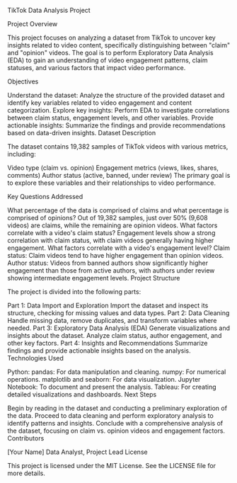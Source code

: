 TikTok Data Analysis Project

Project Overview

This project focuses on analyzing a dataset from TikTok to uncover key insights related to video content, specifically distinguishing between "claim" and "opinion" videos. The goal is to perform Exploratory Data Analysis (EDA) to gain an understanding of video engagement patterns, claim statuses, and various factors that impact video performance.

Objectives

Understand the dataset: Analyze the structure of the provided dataset and identify key variables related to video engagement and content categorization.
Explore key insights: Perform EDA to investigate correlations between claim status, engagement levels, and other variables.
Provide actionable insights: Summarize the findings and provide recommendations based on data-driven insights.
Dataset Description

The dataset contains 19,382 samples of TikTok videos with various metrics, including:

Video type (claim vs. opinion)
Engagement metrics (views, likes, shares, comments)
Author status (active, banned, under review)
The primary goal is to explore these variables and their relationships to video performance.

Key Questions Addressed

What percentage of the data is comprised of claims and what percentage is comprised of opinions?
Out of 19,382 samples, just over 50% (9,608 videos) are claims, while the remaining are opinion videos.
What factors correlate with a video's claim status?
Engagement levels show a strong correlation with claim status, with claim videos generally having higher engagement.
What factors correlate with a video's engagement level?
Claim status: Claim videos tend to have higher engagement than opinion videos.
Author status: Videos from banned authors show significantly higher engagement than those from active authors, with authors under review showing intermediate engagement levels.
Project Structure

The project is divided into the following parts:

Part 1: Data Import and Exploration
Import the dataset and inspect its structure, checking for missing values and data types.
Part 2: Data Cleaning
Handle missing data, remove duplicates, and transform variables where needed.
Part 3: Exploratory Data Analysis (EDA)
Generate visualizations and insights about the dataset. Analyze claim status, author engagement, and other key factors.
Part 4: Insights and Recommendations
Summarize findings and provide actionable insights based on the analysis.
Technologies Used

Python:
pandas: For data manipulation and cleaning.
numpy: For numerical operations.
matplotlib and seaborn: For data visualization.
Jupyter Notebook: To document and present the analysis.
Tableau: For creating detailed visualizations and dashboards.
Next Steps

Begin by reading in the dataset and conducting a preliminary exploration of the data.
Proceed to data cleaning and perform exploratory analysis to identify patterns and insights.
Conclude with a comprehensive analysis of the dataset, focusing on claim vs. opinion videos and engagement factors.
Contributors

[Your Name]
Data Analyst, Project Lead
License

This project is licensed under the MIT License. See the LICENSE file for more details.
